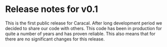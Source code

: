 # Release notes for v0.1

This is the first public release for Caracal. After long development period
we decided to share our code with others. This code has been in production for
quite a number of years and has proven reliable. This also means that for there
are no significant changes for this release.
